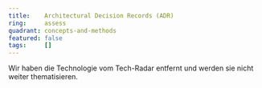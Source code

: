 ```yaml
---
title:    Architectural Decision Records (ADR)  
ring:     assess  
quadrant: concepts-and-methods
featured: false
tags:     []
---
```


Wir haben die Technologie vom Tech-Radar entfernt und werden sie nicht weiter thematisieren.
